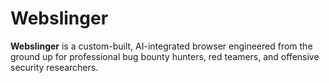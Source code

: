 # Webslinger
**Webslinger** is a custom-built, AI-integrated browser engineered from the ground up for professional bug bounty hunters, red teamers, and offensive security researchers. 
